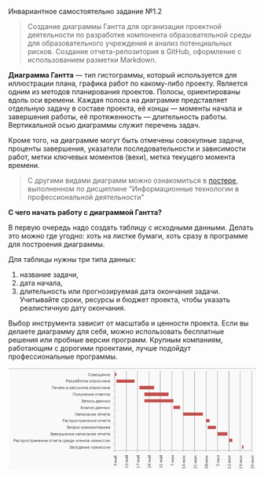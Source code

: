 Инвариантное самостоятельно задание №1.2
> Создание диаграммы Гантта для организации проектной деятельности по разработке компонента образовательной среды для образовательного учреждения и анализ потенциальных рисков. Создание отчета-репозитория в GitHub, оформление с использованием разметки Markdown.


**Диаграмма Гантта** — тип гистограммы, который используется для иллюстрации плана, графика работ по какому-либо проекту. Является одним из методов планирования проектов. 
Полосы, ориентированы вдоль оси времени. Каждая полоса на диаграмме представляет отдельную задачу в составе проекта, её концы — моменты начала и завершения работы, её протяженность — длительность работы.
Вертикальной осью диаграммы служит перечень задач.

Кроме того, на диаграмме могут быть отмечены совокупные задачи, проценты завершения, указатели последовательности и зависимости работ, метки ключевых моментов (вехи), метка текущего момента времени.

> С другими видами диаграмм можно ознакомиться в [постере](https://drive.google.com/file/d/0BzNUK4oRoczvN3oxbDl2MW85VWs/view), выполненном по дисциплине "Информационные технологии в профессиональной деятельности"


**С чего начать работу с диаграммой Гантта?**

В первую очередь надо создать таблицу с исходными данными. Делать это можно где угодно: хоть на листке бумаги, хоть сразу в программе для построения диаграммы.

Для таблицы нужны три типа данных:
1. название задачи,
2. дата начала,
3. длительность или прогнозируемая дата окончания задачи.
Учитывайте сроки, ресурсы и бюджет проекта, чтобы указать реалистичную дату окончания.

Выбор инструмента зависит от масштаба и ценности проекта. Если вы делаете диаграмму для себя, можно использовать бесплатные решения или пробные версии программ. Крупным компаниям, работающим с дорогими проектами, лучше подойдут профессиональные программы.

![Пример заполнения](https://raw.githubusercontent.com/Shaldenkova/portfolio/master/2019-02-02_17-11-27.png)

